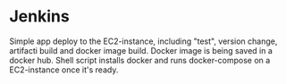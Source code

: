 # Jenkins

Simple app deploy to the EC2-instance, including "test", version change, artifacti build and docker image build. Docker image is being saved in a docker hub. 
Shell script installs docker and runs docker-compose on a EC2-instance once it's ready.